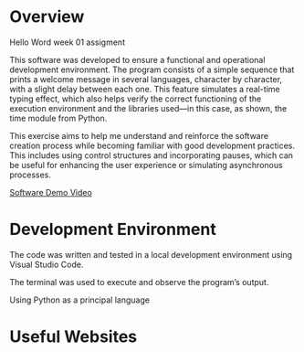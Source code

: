 # Overview

Hello Word week 01 assigment 

This software was developed to ensure a functional and operational development environment. The program consists of a simple sequence that prints a welcome message in several languages, character by character, with a slight delay between each one. This feature simulates a real-time typing effect, which also helps verify the correct functioning of the execution environment and the libraries used—in this case, as shown, the time module from Python.

This exercise aims to help me understand and reinforce the software creation process while becoming familiar with good development practices. This includes using control structures and incorporating pauses, which can be useful for enhancing the user experience or simulating asynchronous processes.

[Software Demo Video](https://youtu.be/Z-VTuvZvzus)

# Development Environment

The code was written and tested in a local development environment using Visual Studio Code. 

The terminal was used to execute and observe the program’s output.

Using Python as a principal language

# Useful Websites
